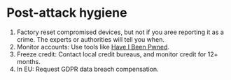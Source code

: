 # Post-attack hygiene

1. Factory reset compromised devices, but not if you aree reporting it as a crime. The experts or authorities will tell you when.
2. Monitor accounts: Use tools like [Have I Been Pwned](https://haveibeenpwned.com/).
3. Freeze credit: Contact local credit bureaus, and monitor credit for 12+ months.
4. In EU: Request GDPR data breach compensation.